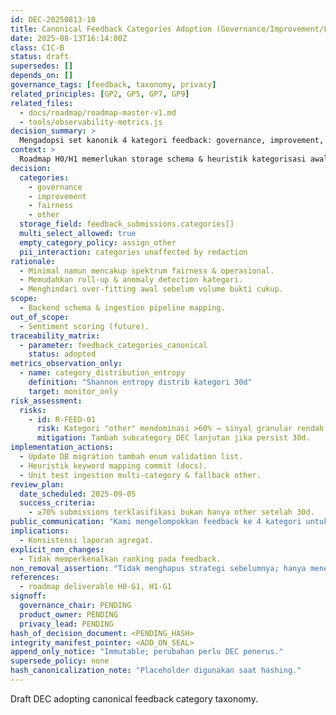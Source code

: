 ```yaml
---
id: DEC-20250813-10
title: Canonical Feedback Categories Adoption (Governance/Improvement/Fairness/Other)
date: 2025-08-13T16:14:00Z
class: CIC-B
status: draft
supersedes: []
depends_on: []
governance_tags: [feedback, taxonomy, privacy]
related_principles: [GP2, GP5, GP7, GP9]
related_files:
  - docs/roadmap/roadmap-master-v1.md
  - tools/observability-metrics.js
decision_summary: >
  Mengadopsi set kanonik 4 kategori feedback: governance, improvement, fairness, other — untuk konsistensi agregasi & analisa awal.
context: >
  Roadmap H0/H1 memerlukan storage schema & heuristik kategorisasi awal. Tanpa DEC eksplisit, risiko drift label & sulit trace KPI.
decision:
  categories:
    - governance
    - improvement
    - fairness
    - other
  storage_field: feedback_submissions.categories[]
  multi_select_allowed: true
  empty_category_policy: assign_other
  pii_interaction: categories unaffected by redaction
rationale:
  - Minimal namun mencakup spektrum fairness & operasional.
  - Memudahkan roll-up & anomaly detection kategori.
  - Menghindari over-fitting awal sebelum volume bukti cukup.
scope:
  - Backend schema & ingestion pipeline mapping.
out_of_scope:
  - Sentiment scoring (future).
traceability_matrix:
  - parameter: feedback_categories_canonical
    status: adopted
metrics_observation_only:
  - name: category_distribution_entropy
    definition: "Shannon entropy distrib kategori 30d"
    target: monitor_only
risk_assessment:
  risks:
    - id: R-FEED-01
      risk: Kategori "other" mendominasi >60% → sinyal granular rendah.
      mitigation: Tambah subcategory DEC lanjutan jika persist 30d.
implementation_actions:
  - Update DB migration tambah enum validation list.
  - Heuristik keyword mapping commit (docs). 
  - Unit test ingestion multi-category & fallback other.
review_plan:
  date_scheduled: 2025-09-05
  success_criteria:
    - ≥70% submissions terklasifikasi bukan hanya other setelah 30d.
public_communication: "Kami mengelompokkan feedback ke 4 kategori untuk respons lebih cepat & transparan."
implications:
  - Konsistensi laporan agregat.
explicit_non_changes:
  - Tidak memperkenalkan ranking pada feedback.
non_removal_assertion: "Tidak menghapus strategi sebelumnya; hanya menetapkan kategori dasar."
references:
  - roadmap deliverable H0-G1, H1-G1
signoff:
  governance_chair: PENDING
  product_owner: PENDING
  privacy_lead: PENDING
hash_of_decision_document: <PENDING_HASH>
integrity_manifest_pointer: <ADD_ON_SEAL>
append_only_notice: "Immutable; perubahan perlu DEC penerus."
supersede_policy: none
hash_canonicalization_note: "Placeholder digunakan saat hashing."
---
```


Draft DEC adopting canonical feedback category taxonomy.

